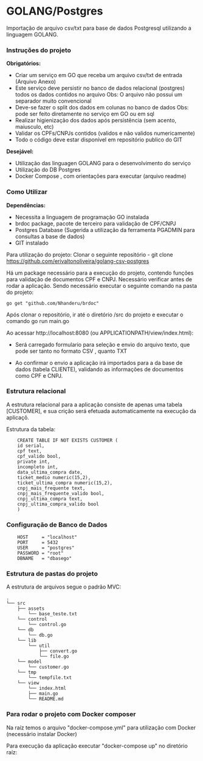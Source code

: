 # GOLANG/Postgres

Importação de arquivo csv/txt para base de dados Postgresql utilizando a linguagem GOLANG.

### Instruções do projeto

**Obrigatórios:**

- Criar um serviço em GO que receba um arquivo csv/txt de entrada (Arquivo Anexo)
- Este serviço deve persistir no banco de dados relacional (postgres) todos os dados contidos no arquivo
  Obs: O arquivo não possui um separador muito convencional
- Deve-se fazer o split dos dados em colunas no banco de dados
  Obs: pode ser feito diretamente no serviço em GO ou em sql
- Realizar higienização dos dados após persistência (sem acento, maiusculo, etc)
- Validar os CPFs/CNPJs contidos (validos e não validos numericamente)
- Todo o código deve estar disponível em repositório publico do GIT

**Desejável:**

- Utilização das linguagen GOLANG para o desenvolvimento do serviço
- Utilização do DB Postgres
- Docker Compose , com orientações para executar (arquivo readme)

### Como Utilizar

**Dependências:**

- Necessita a linguagem de programação GO instalada
- brdoc package, pacote de terceiro para validação de CPF/CNPJ
- Postgres Database (Sugerida a utilização da ferramenta PGADMIN para consultas a base de dados)
- GIT instalado

Para utilização do projeto:
Clonar o seguinte repositório - git clone https://github.com/erivaltonoliveira/golang-csv-postgres

Há um package necessário para a execução do projeto, contendo funções para validação de documentos CPF e CNPJ. Necessário verificar antes de rodar a aplicação. Sendo necessário executar o seguinte comando na pasta do projeto:

    go get "github.com/Nhanderu/brdoc"

Após clonar o repositório, ir até o diretório /src do projeto e executar o comando go run main.go

Ao acessar http://localhost:8080 (ou APPLICATIONPATH/view/index.html):

- Será carregado formulario para seleção e envio do arquivo texto, que pode ser tanto no formato CSV , quanto TXT

- Ao confirmar o envio a aplicação irá importados para a da base de dados (tabela CLIENTE), validando as informações de documentos como CPF e CNPJ.

### Estrutura relacional

A estrutura relacional para a aplicação consiste de apenas uma tabela [CUSTOMER], e sua crição será efetuada automaticamente na execução da aplicaçõ.

Estrutura da tabela:

```
    CREATE TABLE IF NOT EXISTS CUSTOMER (
    id serial,
    cpf text,
    cpf_valido bool,
    private int,
    incompleto int,
    data_ultima_compra date,
    ticket_medio numeric(15,2),
    ticket_ultima_compra numeric(15,2),
    cnpj_mais_frequente text,
    cnpj_mais_frequente_valido bool,
    cnpj_ultima_compra text,
    cnpj_ultima_compra_valido bool
    )
```

### Configuração de Banco de Dados

```
    HOST     = "localhost"
	PORT     = 5432
	USER     = "postgres"
	PASSWORD = "root"
	DBNAME   = "dbasego"
```

### Estrutura de pastas do projeto

A estrutura de arquivos segue o padrão MVC:

```
.
└── src
    ├── assets
        └── base_teste.txt
    └── control
        └── control.go
    └── db
        └── db.go
    └── lib
        └── util
        	├── convert.go
        	└── file.go
    └── model
        └── customer.go
    └── tmp
        └── tempfile.txt
    └── view
        └── index.html
        ├── main.go
        └── README.md

```

### Para rodar o projeto com Docker composer

Na raíz temos o arquivo "docker-compose.yml" para utilização com Docker (necessário instalar Docker)

Para execução da aplicação executar "docker-compose up" no diretório raíz:
